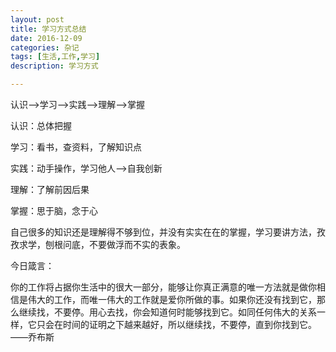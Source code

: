 ```yaml
---
layout: post
title: 学习方式总结
date: 2016-12-09
categories: 杂记
tags: [生活,工作,学习]
description: 学习方式

---
```



认识——>学习——>实践——>理解——>掌握

认识：总体把握

学习：看书，查资料，了解知识点

实践：动手操作，学习他人——>自我创新

理解：了解前因后果

掌握：思于脑，念于心

自己很多的知识还是理解得不够到位，并没有实实在在的掌握，学习要讲方法，孜孜求学，刨根问底，不要做浮而不实的表象。

今日箴言：

你的工作将占据你生活中的很大一部分，能够让你真正满意的唯一方法就是做你相信是伟大的工作，而唯一伟大的工作就是爱你所做的事。如果你还没有找到它，那么继续找，不要停。用心去找，你会知道何时能够找到它。如同任何伟大的关系一样，它只会在时间的证明之下越来越好，所以继续找，不要停，直到你找到它。——乔布斯